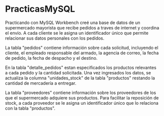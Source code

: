 # PracticasMySQL

Practicando con MySQL Workbench creé una base de datos de un supermercado mayorista que recibe pedidos a traves de internet y coordina el envío. A cada cliente se le asigna un identificador único que permite relacionar sus datos personales con los pedidos.

La tabla "pedidos" contiene información sobre cada solicitud, incluyendo el cliente, el empleado responsable del armado, la agencia de correo, la fecha de pedido, la fecha de despacho y el destino.

En la tabla "detalle_pedidos" estan especificados los productos relevantes a cada pedido y la cantidad solicitada. Una vez ingresados los datos, se actualiza la columna "unidades_stock" de la tabla "productos" restando la cantidad de mercadería a entregar.

La tabla "proveedores" contiene información sobre los proveedores de los que el supermercado adquiere sus productos. Para facilitar la reposición de stock, a cada proveedor se le asigna un identificador único que lo relaciona con la tabla "productos".
